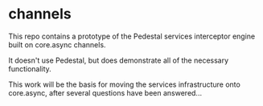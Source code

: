 # channels

This repo contains a prototype of the Pedestal services interceptor
engine built on core.async channels.

It doesn't use Pedestal, but does demonstrate all of the necessary
functionality.

This work will be the basis for moving the services infrastructure
onto core.async, after several questions have been answered...

<!-- Copyright 2013 Relevance, Inc. -->



